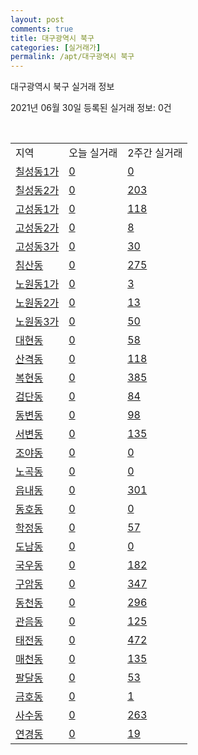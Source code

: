 ```yaml
---
layout: post
comments: true
title: 대구광역시 북구
categories: [실거래가]
permalink: /apt/대구광역시 북구
---
```


대구광역시 북구 실거래 정보

2021년 06월 30일 등록된 실거래 정보: 0건

<script type="text/javascript">
  google.charts.load('current', {'packages':['corechart']});
  google.charts.setOnLoadCallback(drawChart);

  function drawChart() {
    var data = google.visualization.arrayToDataTable([['거래일', '매매', '전월세', '전매'], ['21-02', 507, 276, 24], ['21-03', 519, 380, 96], ['21-04', 469, 321, 38], ['21-05', 536, 260, 39], ['21-06', 230, 130, 4]]);

    var options = {
      title: '최근 유형별 거래량 추이',
      legend: { position: 'bottom' }
    };

    var chart = new google.visualization.LineChart(document.getElementById('columnchart_material'));
    chart.draw(data, (options));
  }
</script>

<div id="columnchart_material" style="width: 95%; margin-left: -35px"></div>
<br>
<table class="sortable">
  <tr>
    <td>지역</td>
    <td>오늘 실거래</td>
    <td>2주간 실거래</td>
  </tr>

  
  <tr class="item">
    <td><a href="대구광역시 북구 칠성동1가">칠성동1가</a></td>
    <td><a href="대구광역시 북구 칠성동1가">0</a></td>
    <td><a href="대구광역시 북구 칠성동1가">0</a></td>
  </tr>
    

  <tr class="item">
    <td><a href="대구광역시 북구 칠성동2가">칠성동2가</a></td>
    <td><a href="대구광역시 북구 칠성동2가">0</a></td>
    <td><a href="대구광역시 북구 칠성동2가">203</a></td>
  </tr>
    

  <tr class="item">
    <td><a href="대구광역시 북구 고성동1가">고성동1가</a></td>
    <td><a href="대구광역시 북구 고성동1가">0</a></td>
    <td><a href="대구광역시 북구 고성동1가">118</a></td>
  </tr>
    

  <tr class="item">
    <td><a href="대구광역시 북구 고성동2가">고성동2가</a></td>
    <td><a href="대구광역시 북구 고성동2가">0</a></td>
    <td><a href="대구광역시 북구 고성동2가">8</a></td>
  </tr>
    

  <tr class="item">
    <td><a href="대구광역시 북구 고성동3가">고성동3가</a></td>
    <td><a href="대구광역시 북구 고성동3가">0</a></td>
    <td><a href="대구광역시 북구 고성동3가">30</a></td>
  </tr>
    

  <tr class="item">
    <td><a href="대구광역시 북구 침산동">침산동</a></td>
    <td><a href="대구광역시 북구 침산동">0</a></td>
    <td><a href="대구광역시 북구 침산동">275</a></td>
  </tr>
    

  <tr class="item">
    <td><a href="대구광역시 북구 노원동1가">노원동1가</a></td>
    <td><a href="대구광역시 북구 노원동1가">0</a></td>
    <td><a href="대구광역시 북구 노원동1가">3</a></td>
  </tr>
    

  <tr class="item">
    <td><a href="대구광역시 북구 노원동2가">노원동2가</a></td>
    <td><a href="대구광역시 북구 노원동2가">0</a></td>
    <td><a href="대구광역시 북구 노원동2가">13</a></td>
  </tr>
    

  <tr class="item">
    <td><a href="대구광역시 북구 노원동3가">노원동3가</a></td>
    <td><a href="대구광역시 북구 노원동3가">0</a></td>
    <td><a href="대구광역시 북구 노원동3가">50</a></td>
  </tr>
    

  <tr class="item">
    <td><a href="대구광역시 북구 대현동">대현동</a></td>
    <td><a href="대구광역시 북구 대현동">0</a></td>
    <td><a href="대구광역시 북구 대현동">58</a></td>
  </tr>
    

  <tr class="item">
    <td><a href="대구광역시 북구 산격동">산격동</a></td>
    <td><a href="대구광역시 북구 산격동">0</a></td>
    <td><a href="대구광역시 북구 산격동">118</a></td>
  </tr>
    

  <tr class="item">
    <td><a href="대구광역시 북구 복현동">복현동</a></td>
    <td><a href="대구광역시 북구 복현동">0</a></td>
    <td><a href="대구광역시 북구 복현동">385</a></td>
  </tr>
    

  <tr class="item">
    <td><a href="대구광역시 북구 검단동">검단동</a></td>
    <td><a href="대구광역시 북구 검단동">0</a></td>
    <td><a href="대구광역시 북구 검단동">84</a></td>
  </tr>
    

  <tr class="item">
    <td><a href="대구광역시 북구 동변동">동변동</a></td>
    <td><a href="대구광역시 북구 동변동">0</a></td>
    <td><a href="대구광역시 북구 동변동">98</a></td>
  </tr>
    

  <tr class="item">
    <td><a href="대구광역시 북구 서변동">서변동</a></td>
    <td><a href="대구광역시 북구 서변동">0</a></td>
    <td><a href="대구광역시 북구 서변동">135</a></td>
  </tr>
    

  <tr class="item">
    <td><a href="대구광역시 북구 조야동">조야동</a></td>
    <td><a href="대구광역시 북구 조야동">0</a></td>
    <td><a href="대구광역시 북구 조야동">0</a></td>
  </tr>
    

  <tr class="item">
    <td><a href="대구광역시 북구 노곡동">노곡동</a></td>
    <td><a href="대구광역시 북구 노곡동">0</a></td>
    <td><a href="대구광역시 북구 노곡동">0</a></td>
  </tr>
    

  <tr class="item">
    <td><a href="대구광역시 북구 읍내동">읍내동</a></td>
    <td><a href="대구광역시 북구 읍내동">0</a></td>
    <td><a href="대구광역시 북구 읍내동">301</a></td>
  </tr>
    

  <tr class="item">
    <td><a href="대구광역시 북구 동호동">동호동</a></td>
    <td><a href="대구광역시 북구 동호동">0</a></td>
    <td><a href="대구광역시 북구 동호동">0</a></td>
  </tr>
    

  <tr class="item">
    <td><a href="대구광역시 북구 학정동">학정동</a></td>
    <td><a href="대구광역시 북구 학정동">0</a></td>
    <td><a href="대구광역시 북구 학정동">57</a></td>
  </tr>
    

  <tr class="item">
    <td><a href="대구광역시 북구 도남동">도남동</a></td>
    <td><a href="대구광역시 북구 도남동">0</a></td>
    <td><a href="대구광역시 북구 도남동">0</a></td>
  </tr>
    

  <tr class="item">
    <td><a href="대구광역시 북구 국우동">국우동</a></td>
    <td><a href="대구광역시 북구 국우동">0</a></td>
    <td><a href="대구광역시 북구 국우동">182</a></td>
  </tr>
    

  <tr class="item">
    <td><a href="대구광역시 북구 구암동">구암동</a></td>
    <td><a href="대구광역시 북구 구암동">0</a></td>
    <td><a href="대구광역시 북구 구암동">347</a></td>
  </tr>
    

  <tr class="item">
    <td><a href="대구광역시 북구 동천동">동천동</a></td>
    <td><a href="대구광역시 북구 동천동">0</a></td>
    <td><a href="대구광역시 북구 동천동">296</a></td>
  </tr>
    

  <tr class="item">
    <td><a href="대구광역시 북구 관음동">관음동</a></td>
    <td><a href="대구광역시 북구 관음동">0</a></td>
    <td><a href="대구광역시 북구 관음동">125</a></td>
  </tr>
    

  <tr class="item">
    <td><a href="대구광역시 북구 태전동">태전동</a></td>
    <td><a href="대구광역시 북구 태전동">0</a></td>
    <td><a href="대구광역시 북구 태전동">472</a></td>
  </tr>
    

  <tr class="item">
    <td><a href="대구광역시 북구 매천동">매천동</a></td>
    <td><a href="대구광역시 북구 매천동">0</a></td>
    <td><a href="대구광역시 북구 매천동">135</a></td>
  </tr>
    

  <tr class="item">
    <td><a href="대구광역시 북구 팔달동">팔달동</a></td>
    <td><a href="대구광역시 북구 팔달동">0</a></td>
    <td><a href="대구광역시 북구 팔달동">53</a></td>
  </tr>
    

  <tr class="item">
    <td><a href="대구광역시 북구 금호동">금호동</a></td>
    <td><a href="대구광역시 북구 금호동">0</a></td>
    <td><a href="대구광역시 북구 금호동">1</a></td>
  </tr>
    

  <tr class="item">
    <td><a href="대구광역시 북구 사수동">사수동</a></td>
    <td><a href="대구광역시 북구 사수동">0</a></td>
    <td><a href="대구광역시 북구 사수동">263</a></td>
  </tr>
    

  <tr class="item">
    <td><a href="대구광역시 북구 연경동">연경동</a></td>
    <td><a href="대구광역시 북구 연경동">0</a></td>
    <td><a href="대구광역시 북구 연경동">19</a></td>
  </tr>
    


</table>


    